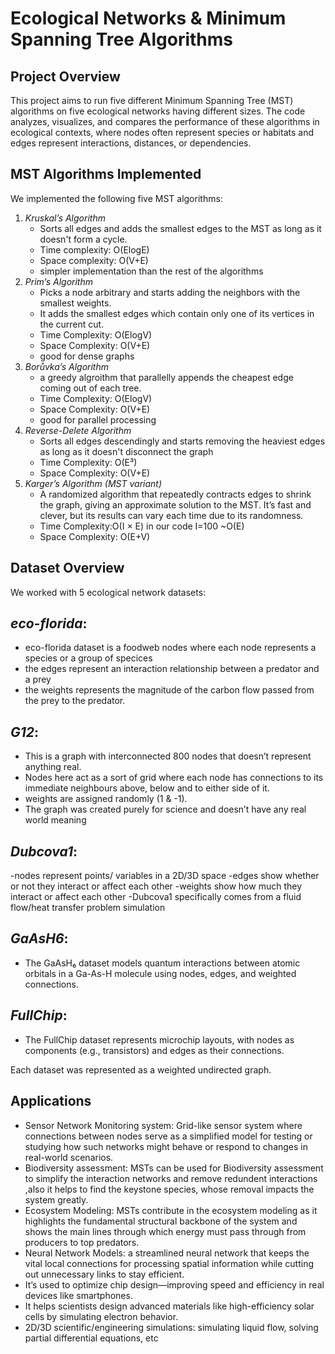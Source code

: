 # Ecological Networks & Minimum Spanning Tree Algorithms

##  Project Overview

This project aims to run five different Minimum Spanning Tree (MST) algorithms on five ecological networks having different sizes. The code analyzes, visualizes, and compares the performance of these algorithms in ecological contexts, where nodes often represent species or habitats and edges represent interactions, distances, or dependencies.


##  MST Algorithms Implemented

We implemented the following five MST algorithms:

1. *Kruskal’s Algorithm* 
   - Sorts all edges and adds the smallest edges to the MST as long as it doesn't form a cycle.
   - Time complexity: O(ElogE)
   - Space complexity: O(V+E)
   - simpler implementation than the rest of the algorithms
2. *Prim’s Algorithm*
   - Picks a node arbitrary and starts adding the neighbors with the smallest weights. 
   - It adds the smallest edges which contain only one of its vertices in the current cut.
   - Time Complexity: O(ElogV)
   - Space Complexity: O(V+E)
   - good for dense graphs
3. *Borůvka’s Algorithm*
   - a greedy algroithm that parallelly appends the cheapest edge coming out of each tree.
   - Time Complexity: O(ElogV)
   - Space Complexity: O(V+E)
   - good for parallel processing
4. *Reverse-Delete Algorithm*
   - Sorts all edges descendingly and starts removing the heaviest edges as long as it doesn't disconnect the graph
   - Time Complexity: O(E³)
   - Space Complexity: O(V+E)
5. *Karger’s Algorithm (MST variant)*
   - A randomized algorithm that repeatedly contracts edges to shrink the graph, giving an approximate solution to the MST. It’s fast and clever, but its results can vary each time due to its randomness.
   - Time Complexity:O(I × E) in our code I=100 ~O(E)
   - Space Complexity: O(E+V)

##  Dataset Overview

We worked with 5 ecological network datasets:

## *eco-florida*:
- eco-florida dataset is a foodweb nodes where each node represents a species or a group of specices 
- the edges represent an interaction relationship between a predator and a prey
- the weights represents the magnitude of the carbon flow passed from the prey to the predator.
##  *G12*: 
- This is a graph with interconnected 800 nodes that doesn’t represent anything   real.
- Nodes here act as a sort of grid where each node has connections to its immediate neighbours above, below and to either side of it.
- weights are assigned randomly (1 & -1).
- The graph was created purely for science and doesn’t have any real world meaning
## *Dubcova1*:
-nodes represent points/ variables in a 2D/3D space
-edges show whether or not they interact or affect each other 
-weights show how much they interact or affect each other 
-Dubcova1 specifically comes from a fluid flow/heat transfer problem simulation
## *GaAsH6*:
- The GaAsH₆ dataset models quantum interactions between atomic orbitals in a Ga-As-H molecule using nodes, edges, and weighted connections.
## *FullChip*:
- The FullChip dataset represents microchip layouts, with nodes as components (e.g., transistors) and edges as their connections.

Each dataset was represented as a weighted undirected graph.

## Applications 

- Sensor Network Monitoring system: Grid-like sensor system where connections between nodes serve as a simplified model for testing or studying how such networks might behave or respond to changes in real-world scenarios.
- Biodiversity assessment: MSTs can be used for Biodiversity assessment to simplify the interaction networks and remove redundent interactions ,also it helps to find the keystone species, whose removal impacts the system greatly.
- Ecosystem Modeling: MSTs contribute in the ecosystem modeling as it highlights the fundamental structural backbone of the system and shows the main lines through which energy must pass through from producers to top predators. 
- Neural Network Models: a streamlined neural network that keeps the vital local connections for processing spatial information while cutting out unnecessary links to stay efficient.
- It’s used to optimize chip design—improving speed and efficiency in real devices like smartphones.
- It helps scientists design advanced materials like high-efficiency solar cells by simulating electron behavior.
- 2D/3D scientific/engineering simulations: simulating liquid flow, solving partial differential equations, etc